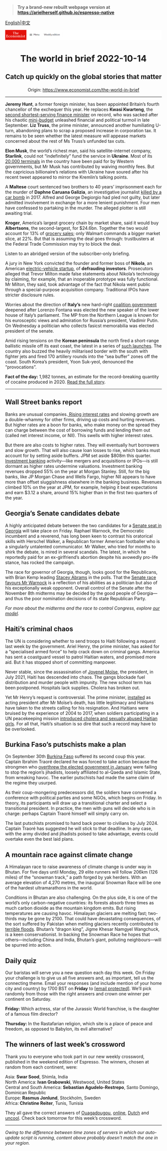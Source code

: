 > **Try a brand-new rebuilt webpage version at https://arielherself.github.io/espresso-native**

[English](https://github.com/arielherself/espresso/blob/main/README.md)|[中文](https://github-com.translate.goog/arielherself/espresso/blob/main/README.md?_x_tr_sl=en&_x_tr_tl=zh-CN&_x_tr_hl=zh-CN&_x_tr_pto=wapp)



![The Economist](menubar.png)

# <p align="center">The world in brief 2022-10-14</p>

## <p align="center">Catch up quickly on the global stories that matter</p>

<p align="center">Origin: <a href="https://www.economist.com/the-world-in-brief">https://www.economist.com/the-world-in-brief</a><hr>

<strong>Jeremy Hunt</strong>, a former foreign minister, has been appointed Britain’s fourth chancellor of the exchequer this year. He replaces <strong>Kwasi Kwarteng</strong>, the [second shortest-serving finance minister](https://www.economist.com/the-economist-explains/2022/10/14/kwasi-kwartengs-tenure-as-britains-chancellor-wasnt-the-shortest) on record, who was sacked after his chaotic [mini-budget](https://www.economist.com/britain/2022/09/27/the-fallout-from-kwasi-kwartengs-mini-budget-continues) unleashed financial and political turmoil in late September. <strong>Liz Truss</strong>, the prime minister, announced another humiliating U-turn, abandoning plans to scrap a proposed increase in corporation tax. It remains to be seen whether the latest measure will appease markets concerned about the rest of Ms Truss’s unfunded tax cuts.

<strong>Elon Musk</strong>, the world’s richest man, said his satellite-internet company, <strong>Starlink</strong>, could not “indefinitely” fund the service in <strong>Ukraine</strong>. Most of its [20,000 terminals](https://www.economist.com/briefing/2022/10/06/elon-musks-foray-into-geopolitics-has-ukraine-worried) in the country have been paid for by Western governments, but Mr Musk has contributed by waiving monthly fees. But the capricious billionaire’s relations with Ukraine have soured after his recent tweet appeared to mirror the Kremlin’s talking points.

A <strong>Maltese</strong> court sentenced two brothers to 40 years’ imprisonment each for the murder of <strong>Daphne Caruana Galizia</strong>, an investigative journalist [killed by a car bomb](https://www.economist.com/1843/2019/12/11/the-prime-minister-and-the-murdered-journalist-inside-malta-a-nation-on-the-brink) in 2017. Alfred and George Degiorgio had pled not guilty, but later admitted involvement in exchange for a more lenient punishment. Four men have confessed to partaking in the murder. The alleged plotter is still awaiting trial.

<strong>Kroger</strong>, America’s largest grocery chain by market share, said it would buy <strong>Albertsons</strong>, the second-largest, for $24.6bn. Together the two would account for 13% of [grocery sales](https://www.economist.com/united-states/2022/06/02/why-americans-are-poorly-served-by-their-grocery-stores); only Walmart commands a bigger market slice, at 22%. But that is assuming the deal goes through: trustbusters at the Federal Trade Commission may try to block the deal.

Listen to an abridged version of the subscriber-only briefing.

A jury in New York convicted the founder and former boss of <strong>Nikola</strong>, an American [electric-vehicle startup](https://www.economist.com/business/2020/09/17/can-nikola-become-the-next-tesla), of <strong>defrauding investors</strong>. Prosecutors alleged that Trevor Milton made false statements about Nikola’s technology by claiming, for example, that an inoperable prototype was fully functional. Mr Milton, they said, took advantage of the fact that Nikola went public through a special-purpose acquisition company. Traditional IPOs have stricter disclosure rules.

Worries about the direction of <strong>Italy’s</strong> new hard-right [coalition government](https://www.economist.com/europe/2022/09/15/italys-probable-next-government-contains-many-tensions) deepened after Lorenzo Fontana was elected the new speaker of the lower house of Italy’s parliament. The MP from the Northern League is known for his eurosceptic views and admiration for Russia’s president, Vladimir Putin. On Wednesday a politician who collects fasicst memorabilia was elected president of the senate.

Amid rising tensions on the <strong>Korean peninsula</strong> the north fired a short-range ballistic missile off its east coast, the latest in a series of [such launches](https://www.economist.com/asia/2022/09/22/kim-jong-un-considers-devolving-power-over-his-nuclear-arsenal). The country also buzzed the heavily militarised border with the south with fighter jets and fired 170 artillery rounds into the “sea buffer” zones off the coast. South Korea’s president, Yoon Suk-yeol, denounced the “provocations”.

<strong>Fact of the day:</strong> 1,982 tonnes, an estimate for the record-breaking quantity of cocaine produced in 2020. [Read the full story](https://www.economist.com/leaders/2022/10/12/joe-biden-is-too-timid-it-is-time-to-legalise-cocaine).

----------

## Wall Street banks report

Banks are unusual companies.[ Rising interest rates](https://www.economist.com/finance-and-economics/2022/09/29/global-rate-rises-are-happening-on-an-unprecedented-scale) and slowing growth are a double-whammy for other firms, driving up costs and hurting revenues. But higher rates are a boon for banks, who make money on the spread they can charge between the cost of borrowing funds and lending them out (called net interest income, or NII). This swells with higher interest rates.

But there are also costs to higher rates. They will eventually hurt borrowers and slow growth. That will also cause loan losses to rise, which banks must account for by setting aside buffers. JPM set aside $808m this quarter.[ Investment banking](https://www.economist.com/finance-and-economics/2022/09/28/investment-banks-are-sharpening-the-axe) activity—like mergers and acquisitions or IPOs—is still dormant as higher rates undermine valuations. Investment banking revenues dropped 55% on the year at Morgan Stanley. Still, for the big banks, like JP Morgan Chase and Wells Fargo, higher NII appears to have more than offset sluggishness elsewhere in the banking business. Revenues climbed 10% on the year at JPM, for example, helping it beat expectations and earn $3.12 a share, around 15% higher than in the first two quarters of the year.

## Georgia’s Senate candidates debate

A highly anticipated debate between the two candidates for a [Senate seat in Georgia](https://www.economist.com/united-states/2022/10/13/georgias-races-suggest-good-candidates-can-beat-partisan-reflexes) will take place on Friday. Raphael Warnock, the Democratic incumbent and a reverend, has long been keen to contrast his oratorical skills with Herschel Walker, a Republican former American footballer who is a singularly untalented communicator. Mr Walker, who tried for months to shirk the debate, is mired in several scandals. The latest, in which he reportedly paid for an ex-girlfriend’s abortion despite his avowedly pro-life stance, has rocked the campaign.  
  
 The race for governor of Georgia, though, looks good for the Republicans, with Brian Kemp leading [Stacey Abrams](https://www.economist.com/by-invitation/2022/10/10/a-conversation-with-stacey-abrams) in the polls. That the [Senate race favours Mr Warnock](https://www.economist.com/interactive/us-midterms-2022/forecast/senate/georgia) is a reflection of his abilities as a politician but also of his exceptionally weak opponent. Overall control of the Senate after the November 8th midterms may be decided by the good people of Georgia—and thus the poor nomination decisions of its state Republican Party. 

<em>For more about the midterms and the race to control Congress</em><em>, explore </em>[<em>our model</em>](https://www.economist.com/interactive/us-midterms-2022/forecast/senate)<em>.</em>

## Haiti’s criminal chaos

The UN is considering whether to send troops to Haiti following a request last week by the government. Ariel Henry, the prime minister, has asked for a “specialised armed force” to help crack down on criminal gangs. America has sent a coastguard vessel to patrol Haitian waters, and promised more aid. But it has stopped short of committing manpower.  
  
 Never stable, since the assassination of [Jovenel Moïse](https://www.economist.com/the-americas/2021/07/07/the-murder-of-haitis-president-will-worsen-the-countrys-chaos), the president, in July 2021, Haiti has descended into chaos. The gangs blockade fuel distribution and murder people with impunity. The new school term has been postponed. Hospitals lack supplies. Cholera has broken out. 

Yet Mr Henry’s request is controversial. The prime minister, [installed](https://www.economist.com/the-americas/2022/02/05/foreign-aid-has-done-little-to-help-haiti) as acting president after Mr Moïse’s death, has little legitimacy and Haitians have taken to the streets calling for his resignation. And Haitians were bruised by the experience of 2004 to 2017, when soldiers participating in a UN peacekeeping mission [introduced cholera and sexually abused Haitian girls](https://www.economist.com/the-americas/2012/04/28/first-do-no-harm). For all that, Haiti’s situation is so dire that such a record may have to be overlooked.

## Burkina Faso’s putschists make a plan

On September 30th [Burkina Faso](https://www.economist.com/middle-east-and-africa/2022/10/01/for-the-second-time-this-year-soldiers-stage-a-coup-in-burkina-faso) suffered its second coup this year. Captain Ibrahim Traoré declared he was forced to take action because the strongmen who [overthrew the elected government in January](https://www.economist.com/middle-east-and-africa/2022/01/29/a-coup-in-burkina-faso-will-help-the-sahels-jihadists) were failing to stop the region’s jihadists, loosely affiliated to al-Qaeda and Islamic State, from wreaking havoc. The earlier putschists had made the same claim of the regime they usurped. 

As their coup-mongering predecessors did, the soldiers have convened a conference with political parties and some NGOs, which begins on Friday. In theory, its participants will draw up a transitional charter and select a transitional president. In practice, the men with guns will decide who is in charge: perhaps Captain Traoré himself will simply carry on. 

The last putschists promised to hand back power to civilians by July 2024. Captain Traoré has suggested he will stick to that deadline. In any case, with the army divided and jihadists poised to take advantage, events could overtake even the best laid plans.

## A mountain race against climate change

A Himalayan race to raise awareness of climate change is under way in Bhutan. For five days until Monday, 29 elite runners will follow 206km (126 miles) of the “snowman track,” a path forged by yak herders. With an average elevation of 4,270 metres, the inaugural Snowman Race will be one of the hardest ultramarathons in the world.  
  
 Conditions in Bhutan are also challenging. On the plus side, it is one of the world’s only carbon-negative countries: its forests absorb three times as much carbon dioxide as the mountain kingdom emits. But rising temperatures are causing havoc. Himalayan glaciers are melting fast; two-thirds may be gone by 2100. That could have devastating consequences, of the sort suffered by Pakistan when melting glaciers recently contributed to [terrible floods](https://www.economist.com/graphic-detail/2022/09/15/devastating-floods-like-pakistans-will-be-more-common-in-a-warming-world). Bhutan’s “dragon king”, Jigme Khesar Namgyel Wangchuck, is a keen conservationist. In backing the Snowman Race he hopes that others—including China and India, Bhutan’s giant, polluting neighbours—will be spurred into action.

## Daily quiz

Our baristas will serve you a new question each day this week. On Friday your challenge is to give us all five answers and, as important, tell us the connecting theme. Email your responses (and include mention of your home city and country) by 1700 BST on <strong>Friday</strong> to [<span class="__cf_email__" data-cfemail="1243677b68576162607761617d5277717d7c7d7f7b61663c717d7f">[email&#160;protected]</span>](https://mail.google.com/mail/?view=cm&amp;fs=1&amp;tf=1&amp;to=QuizEspresso@economist.com). We’ll pick randomly from those with the right answers and crown one winner per continent on Saturday.

<strong>Friday: </strong>Which actress, star of the Jurassic World franchise, is the daughter of a famous film director?  
  
<strong>Thursday: </strong>In the Rastafarian religion, which site is a place of peace and freedom, as opposed to Babylon, its evil alternative?

## The winners of last week’s crossword

Thank you to everyone who took part in our new weekly crossword, published in the weekend edition of Espresso. The winners, chosen at random from each continent, were: 

Asia: <strong>Swar Sood</strong>, Shimla, India  
 North America:<strong> Ivan Grabowski</strong>, Westwood, United States   
 Central and South America: <strong>Sebastian Agudelo-Restrepo</strong>, Santo Domingo, Dominican Republic  
 Europe: <strong>Rasmus Jonlund</strong>, Stockholm, Sweden  
 Africa:<strong> Christine Reiter</strong>, Tunis, Tunisia

They all gave the correct answers of [Ouagadougou](https://www.economist.com/middle-east-and-africa/2022/10/01/for-the-second-time-this-year-soldiers-stage-a-coup-in-burkina-faso), [online](https://www.economist.com/asia/2022/10/06/the-gangs-that-kidnap-asians-and-force-them-to-commit-cyberfraud), [Dutch](https://www.economist.com/obituary/2022/10/06/brother-andrew-secretly-carried-bibles-behind-the-iron-curtain) and [uncool](https://www.economist.com/middle-east-and-africa/2022/10/06/irans-repressive-regime-is-being-rocked-by-a-song). Check back tomorrow for this week’s crossword.

----------

*Owing to the difference between time zones of servers in which our auto-update script is running, content above probably doesn't match the one in your region.*
